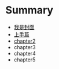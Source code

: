 # Summary

* [我是封面](README.md)
* [上手篇](chapter1.md)
* [chapter2](chapter2.md)
* chapter3
* chapter4
* chapter5

